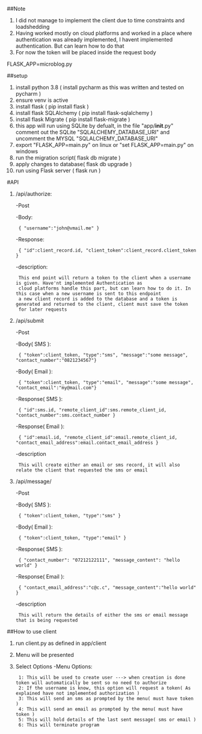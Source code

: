 ##Note
1. I did not manage to implement the client due to time constraints and loadshedding
2. Having worked mostly on cloud platforms and worked in a place where authentication was already implemented, I havent implemented authentication. But can learn how to do that
3. For now the token will be placed inside the request body

FLASK_APP=microblog.py

##setup
1. install python 3.8 ( install pycharm as this was written and tested on pycharm )
2. ensure venv is active
3. install flask ( pip install flask )
4. install flask SQLAlchemy ( pip install flask-sqlalchemy )
5. install flask Migrate ( pip install flask-migrate )
6. this app will run using SQLite by defualt, in the file "app/__init__.py" comment out the SQLite "SQLALCHEMY_DATABASE_URI" and uncomment
   the MYSQL "SQLALCHEMY_DATABASE_URI"
7. export "FLASK_APP=main.py" on linux or "set FLASK_APP=main.py" on windows 
7. run the migration script( flask db migrate )
8. apply changes to database( flask db upgrade )
9. run using Flask server ( flask run )

#API
1. /api/authorize:

    -Post
    
    -Body:
        
        { "username":"john@vmail.me" }
    
    -Response:
        
        { "id":client_record.id, "client_token":client_record.client_token }
    
    -description:
        
        This end point will return a token to the client when a username is given. Have'nt implemented Authentication as 
        cloud platforms handle this part, but can learn how to do it. In this case when a new username is sent to this endpoint
        a new client record is added to the database and a token is generated and returned to the client, client must save the token
        for later requests
        
2. /api/submit
    
    -Post
    
    -Body( SMS ):
        
        { "token":client_token, "type":"sms", "message":"some message", "contact_number":"0821234567"}
        
    -Body( Email ):
        
        { "token":client_token, "type":"email", "message":"some message", "contact_email":"my@mail.com"}
        
    -Response( SMS ):
        
        { "id":sms.id, "remote_client_id":sms.remote_client_id, "contact_number":sms.contact_number }
        
    -Response( Email ):
        
        { "id":email.id, "remote_client_id":email.remote_client_id, "contact_email_address":email.contact_email_address }
     
    -description
        
        This will create either an email or sms record, it will also relate the client that requested the sms or email 
        
3. /api/message/<id>
    
    -Post
    
    -Body( SMS ):
    
        { "token":client_token, "type":"sms" }
        
    -Body( Email ):
        
        { "token":client_token, "type":"email" }
        
    -Response( SMS ):
        
        { "contact_number": "07212122111", "message_content": "hello world" }
        
    -Response( Email ):
        
        { "contact_email_address":"c@c.c", "message_content":"hello world" }
        
    -description
        
        This will return the details of either the sms or email message that is being requested
        
        
##How to use client
1. run client.py as defined in app/client
2. Menu will be presented
3. Select Options
    -Menu Options:
        
        1: This will be used to create user ---> when creation is done token will automatically be sent so no need to authorize
        2: If the username is know, this option will request a token( As explained have not implemented authorization )
        3: This will send an sms as prompted by the menu( must have token )
        4: This will send an email as prompted by the menu( must have token )
        5: This will hold details of the last sent message( sms or email )
        6: This will terminate program